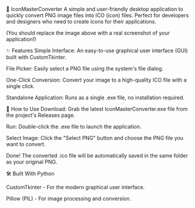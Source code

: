 🎨 IconMasterConverter
A simple and user-friendly desktop application to quickly convert PNG image files into ICO (icon) files. Perfect for developers and designers who need to create icons for their applications.

(You should replace the image above with a real screenshot of your application!)

✨ Features
Simple Interface: An easy-to-use graphical user interface (GUI) built with CustomTkinter.

File Picker: Easily select a PNG file using the system's file dialog.

One-Click Conversion: Convert your image to a high-quality ICO file with a single click.

Standalone Application: Runs as a single .exe file, no installation required.

🚀 How to Use
Download: Grab the latest IconMasterConverter.exe file from the project's Releases page.

Run: Double-click the .exe file to launch the application.

Select Image: Click the "Select PNG" button and choose the PNG file you want to convert.

Done! The converted .ico file will be automatically saved in the same folder as your original PNG.

🛠️ Built With
Python

CustomTkinter - For the modern graphical user interface.

Pillow (PIL) - For image processing and conversion.
